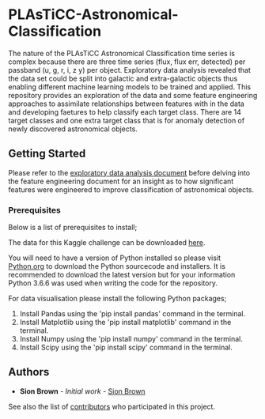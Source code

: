 # PLAsTiCC-Astronomical-Classification
 The nature of the PLAsTiCC Astronomical Classification time series is complex because there are three time series (flux, flux err, detected) per passband (u, g, r, i, z y) per object. Exploratory data analysis revealed that the data set could be split into galactic and extra-galactic objects thus enabling different machine learning models to be trained and applied. This repository provides an exploration of the data and some feature engineering approaches to assimilate relationships between features with in the data and developing faetures to help classify each target class. There are 14 target classes and one extra target class that is for anomaly detection of newly discovered astronomical objects. 

## Getting Started

Please refer to the [exploratory data analysis document](https://github.com/SionBrown/PLAsTiCC-Astronomical-Classification/blob/master/ExploritoryDataAnalysis.md) before delving into the feature engineering document for an insight as to how significant features were engineered to improve classification of astronomical objects. 

### Prerequisites

Below is a list of prerequisites to install;

The data for this Kaggle challenge can be downloaded [here](https://www.kaggle.com/c/PLAsTiCC-2018/data).

You will need to have a version of Python installed so please visit [Python.org](https://www.python.org/) to download the Python sourcecode and installers. It is recommended to download the latest version but for your information Python 3.6.6 was used when writing the code for the repository.

For data visualisation please install the following Python packages;

1. Install Pandas using the 'pip install pandas' command in the terminal.
2. Install Matplotlib using the 'pip install matplotlib' command in the terminal.
3. Install Numpy using the 'pip install numpy' command in the terminal.
4. Install Scipy using the 'pip install scipy' command in the terminal.

## Authors

* **Sion Brown** - *Initial work* - [Sion Brown](https://github.com/SionBrown)

See also the list of [contributors](https://github.com/SionBrown/PLAsTiCC-Astronomical-Classification/contributors) who participated in this project.
